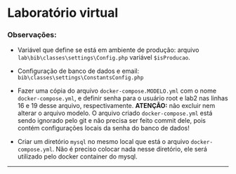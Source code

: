 # Laboratório virtual


### Observações:

* Variável que define se está em ambiente de produção: 
arquivo `lab\bib\classes\settings\Config.php` variável `$isProducao`.

* Configuração de banco de dados e email:
`bib\classes\settings\ConstantsConfig.php`

* Fazer uma cópia do arquivo `docker-compose.MODELO.yml` com o nome `docker-compose.yml`, e definir senha para o usuário root e lab2 nas linhas 16 e 19 desse arquivo, respectivamente. __ATENÇÃO:__ não excluir nem alterar o arquivo modelo. O arquivo criado `docker-compose.yml` está sendo ignorado pelo git e não precisa ser feito commit dele, pois contém configurações locais da senha do banco de dados!

* Criar um diretório `mysql` no mesmo local que está o arquivo `docker-compose.yml`. Não é preciso colocar nada nesse diretório, ele será utilizado pelo docker container do mysql.
---